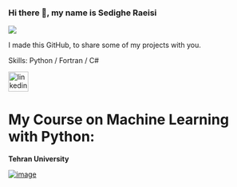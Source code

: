 ### Hi there 👋, my name is Sedighe Raeisi
![](https://media-exp1.licdn.com/dms/image/C4E16AQHdXd_iMqkJlg/profile-displaybackgroundimage-shrink_200_800/0/1608968170758?e=1643241600&v=beta&t=d8i28JVwJOI6JRC6qeKX1cTLuILFUtxeRghHcaazTPs)

I made this GitHub, to share some of my projects with you.

Skills: Python / Fortran / C#



[<img src='https://cdn.jsdelivr.net/npm/simple-icons@3.0.1/icons/linkedin.svg' alt='linkedin' height='40'>](https://www.linkedin.com/in/https://www.linkedin.com/in/sedighe-raeisi-684b9812b//) 
# My Course on Machine Learning with Python:
**Tehran University**   

[![image](https://user-images.githubusercontent.com/67642255/143001120-4cba35fc-96a6-4a96-a5a5-923c3675d22c.png)](https://mooc.ut.ac.ir/course/detail/49-/228-python)  

